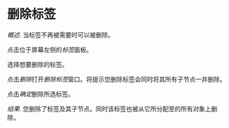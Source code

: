 # 删除标签

*概述*.
当标签不再被需要时可以被删除。

点击位于屏幕左侧的*标签*面板。

选择想要删除的标签。

点击*删除*打开*删除标签*窗口。将提示您删除标签会同时将其所有子节点一并删除。

点击*确定*删除所选标签。

*结果*.
您删除了标签及其子节点。同时该标签也被从它所分配至的所有对象上删除。
